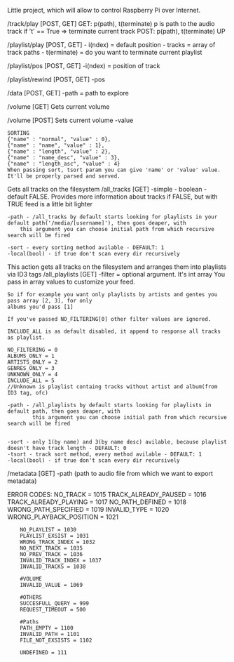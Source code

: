 Little project, which will allow to control Raspberry Pi over Internet.


/track/play [POST, GET]
	GET: p(path), t(terminate)
		p is path to the audio track
		if 't' == True => terminate current track
	POST: p(path), t(terminate)
		UP

/playlist/play [POST, GET]
	- i(ndex) = default position
	- tracks = array of track paths
	- t(erminate) = do you want to terminate current playlist


/playlist/pos [POST, GET]
	-i(ndex) = position of track

/playlist/rewind [POST, GET]
	-pos

/data [POST, GET]
	-path = path to explore

/volume [GET]
	Gets current volume

/volume [POST]
	Sets current volume
	-value


	SORTING
	{"name" : "normal", "value" : 0},
	{"name" : "name", "value" : 1},
	{"name" : "length", "value" : 2},
	{"name" : "name_desc", "value" : 3},
	{"name" : "length_asc", "value" : 4}
	When passing sort, tsort param you can give 'name' or 'value' value. It'll be properly parsed and served.

Gets all tracks on the filesystem
/all_tracks [GET]
	-simple - boolean - default FALSE. Provides more information about tracks if FALSE, but with
						TRUE feed is a little bit lighter

	-path - /all_tracks by default starts looking for playlists in your default path('/media/[username]'), then goes deaper, with
		this argument you can choose initial path from which recursive search will be fired

	-sort - every sorting method avilable - DEFAULT: 1
	-local(bool) - if true don't scan every dir recursively

This action gets all tracks on the filesystem and arranges them into playlists via ID3 tags
/all_playlists [GET]
	-filter = optional argument. It's int array You pass in array values to customize your feed.
	
	So if for example you want only playlists by artists and gentes you pass array [2, 3], for only
	albums you'd pass [1]

	If you've passed NO_FILTERING[0] other filter values are ignored.

	INCLUDE_ALL is as default disabled, it append to response all tracks as playlist.

	NO_FILTERING = 0
	ALBUMS_ONLY = 1
	ARTISTS_ONLY = 2
	GENRES_ONLY = 3
	UNKNOWN_ONLY = 4
	INCLUDE_ALL = 5
	//Unknown is playlist containg tracks without artist and album(from ID3 tag, ofc)

	-path - /all_playlists by default starts looking for playlists in default path, then goes deaper, with
			this argument you can choose initial path from which recursive search will be fired


	-sort - only 1(by name) and 3(by name desc) avilable, because playlist doesn't have track length - DEFAULT: 0
	-tsort - track sort method, every method avilable - DEFAULT: 1
	-local(bool) - if true don't scan every dir recursively

/metadata [GET]
	-path (path to audio file from which we want to export metadata)

ERROR CODES:
		NO_TRACK = 1015
		TRACK_ALREADY_PAUSED = 1016
		TRACK_ALREADY_PLAYING = 1017
		NO_PATH_DEFINED = 1018
		WRONG_PATH_SPECIFIED = 1019
		INVALID_TYPE = 1020
		WRONG_PLAYBACK_POSITION = 1021

		NO_PLAYLIST = 1030
		PLAYLIST_EXSIST = 1031
		WRONG_TRACK_INDEX = 1032
		NO_NEXT_TRACK = 1035
		NO_PREV_TRACK = 1036
		INVALID_TRACK_INDEX = 1037
		INVALID_TRACKS = 1038

		#VOLUME
		INVALID_VALUE = 1069

		#OTHERS
		SUCCESFULL_QUERY = 999
		REQUEST_TIMEOUT = 500

		#Paths
		PATH_EMPTY = 1100
		INVALID_PATH = 1101
		FILE_NOT_EXSISTS = 1102

		UNDEFINED = 111